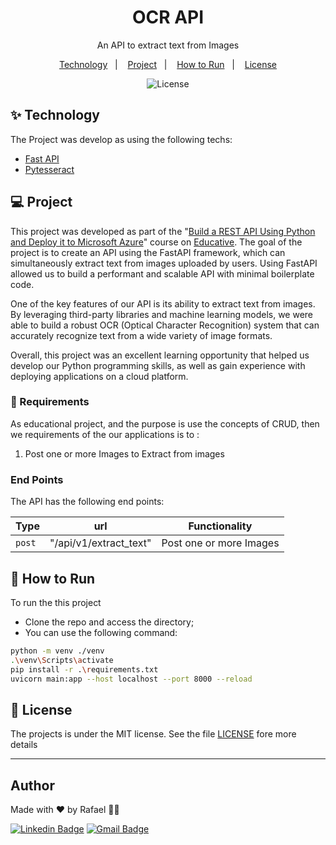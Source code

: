 <h1 align="center">OCR API</h1>
<p align = "center"> An API to extract text from Images</p>

<p align="center">
  <a href="#-technology">Technology</a>&nbsp;&nbsp;&nbsp;|&nbsp;&nbsp;&nbsp;
    <a href="#-project">Project</a>&nbsp;&nbsp;&nbsp;|&nbsp;&nbsp;&nbsp;
  <a href="#-how-to-run">How to Run</a>&nbsp;&nbsp;&nbsp;|&nbsp;&nbsp;&nbsp;
  <a href="#-license">License</a>
</p>

<p align="center">
  <img alt="License" src="https://img.shields.io/static/v1?label=license&message=MIT&color=8257E5&labelColor=000000">
</p>

## ✨ Technology

The Project was develop as using the following techs:
- [Fast API](https://fastapi.tiangolo.com/)
- [Pytesseract](https://pypi.org/project/pytesseract/)


## 💻 Project

This project was developed as part of the "[Build a REST API Using Python and Deploy it to Microsoft Azure](https://www.educative.io/courses/rest-api-python-microsoft-azure)" course on [Educative](https://www.educative.io/). The goal of the project is to create an API using the FastAPI framework, which can simultaneously extract text from images uploaded by users. Using FastAPI allowed us to build a performant and scalable API with minimal boilerplate code.

One of the key features of our API is its ability to extract text from images. By leveraging third-party libraries and machine learning models, we were able to build a robust OCR (Optical Character Recognition) system that can accurately recognize text from a wide variety of image formats.

Overall, this project was an excellent learning opportunity that helped us develop our Python programming skills, as well as gain experience with deploying applications on a cloud platform.

###  📓 Requirements 
As educational project, and the purpose is use the concepts of CRUD, then we requirements of the our applications is to : 

1. Post one or more Images to Extract from images


### End Points
The API has the following end points:

| Type       | url               | Functionality                                |
| ---------- | ----------------- | -------------------------------------------- |
| ```post``` | "/api/v1/extract_text"      | Post one or more Images                              |



## 🚀 How to Run

To run the this project 

- Clone the repo and access the directory;
- You can use the following command:
```bash 
python -m venv ./venv
.\venv\Scripts\activate
pip install -r .\requirements.txt
uvicorn main:app --host localhost --port 8000 --reload
```


## 📄 License
The projects is under the MIT license. See the file [LICENSE](LICENSE) fore more details

---
## Author

Made with ♥ by Rafael 👋🏻


[![Linkedin Badge](https://img.shields.io/badge/-Rafael-blue?style=flat-square&logo=Linkedin&logoColor=white&link=https://www.linkedin.com/in/tgmarinho/)](https://www.linkedin.com/in/rafael-mgr/)
[![Gmail Badge](https://img.shields.io/badge/-Gmail-red?style=flat-square&link=mailto:nelsonsantosaraujo@hotmail.com)](mailto:ribeirorafaelmatehus@gmail.com)

